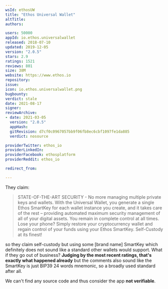 ```yaml
---
wsId: ethosUW
title: "Ethos Universal Wallet"
altTitle: 
authors:

users: 50000
appId: io.ethos.universalwallet
released: 2018-07-10
updated: 2019-12-05
version: "2.0.5"
stars: 2.9
ratings: 1521
reviews: 801
size: 38M
website: https://www.ethos.io
repository: 
issue: 
icon: io.ethos.universalwallet.png
bugbounty: 
verdict: stale
date: 2021-08-17
signer: 
reviewArchive:
- date: 2021-03-05
  version: "2.0.5"
  appHash: 
  gitRevision: d7cf0c0967057bb9f06fb8ec6cbf1097fe1da885
  verdict: nosource

providerTwitter: ethos_io
providerLinkedIn: 
providerFacebook: ethosplatform
providerReddit: ethos_io

redirect_from:

---
```



They claim:

> STATE-OF-THE-ART SECURITY - No more managing multiple private keys and
  wallets. With the Universal Wallet, you generate a single Ethos SmartKey for
  each wallet instance you create, and it takes care of the rest – providing
  automated maximum security management of all of your digital assets. You
  remain in complete control at all times. Lose your phone? Simply restore your
  cryptocurrency wallet and regain control of your funds using your Ethos
  SmartKey. Self-Custody at its finest!

so they claim self-custody but using some [brand name] SmartKey which definitely
does not sound like a standard other wallets would support. What if they go out of
business? **Judging by the most recent ratings, that's exactly what happened
already** but the comments also sound like the SmartKey is just BIP39 24 words
mnemonic, so a broadly used standard after all.

We can't find any source code and thus consider the app **not verifiable**.
